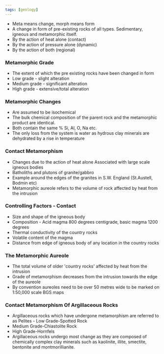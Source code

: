 ```yaml
---
tags: [geology]
---
```

- Meta means change, morph means form
- A change in form of pre-existing rocks of all types. Sedimentary, igneous and metamorphic itself.
- By the action of heat alone (contact)
- By the action of pressure alone (dynamic)
- By the action of both (regional)

### Metamorphic Grade
- The extent of which the pre existing rocks have been changed in form
- Low grade - slight alteration
- Medium grade - significant alteration
- High grade - extensive/total alteration

### Metamorphic Changes
- Are assumed to be isochemical
- The bulk chemical composition of the parent rock and the metamorphic product are identical.
- Both contain the same % Si, Al, O, Na etc.
- The only loss from the system is water as hydrous clay minerals are dehydrated by a rise in temperature

### Contact Metamorphism
- Changes due to the action of heat alone Associated with large scale igneous bodies
- Batholiths and plutons of granite/gabbro
- Example around the edges of the granites in S.W. England (St.Austell, Bodmin etc)
- Metamorphic aureole refers to the volume of rock affected by heat from the intrusion

### Controlling Factors - Contact
- Size and shape of the igneous body
- Composition - Acid magma 800 degrees centigrade, basic magma 1200 degrees
- Thermal conductivity of the country rocks
- Volatile content of the magma
- Distance from edge of igneous body of any location in the country rocks

### The Metamorphic Aureole
- The total volume of older 'country rocks' affected by heat from the intrusion
- Grade of metamorphism decreases from the intrusion towards the edge of the aureole
- By convention aureoles need to be over 50 metres wide to be marked on 1:50,000 scale BGS maps

### Contact Metamorphism Of Argillaceous Rocks
- Argillaceous rocks which have undergone metamorphism are referred to as Pelites - Low Grade-Spotted Rock
- Medium Grade-Chiastolite Rock
- High Grade-Hornfels
- Argillaceous rocks undergo most change as they are composed of chemically complex clay minerals such as kaolinite, illite, smectite, bentonite and montmorillianite.
